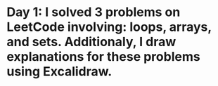 # Day 1: I solved 3 problems on LeetCode involving: loops, arrays, and sets. Additionaly, I draw explanations for these problems using Excalidraw.
